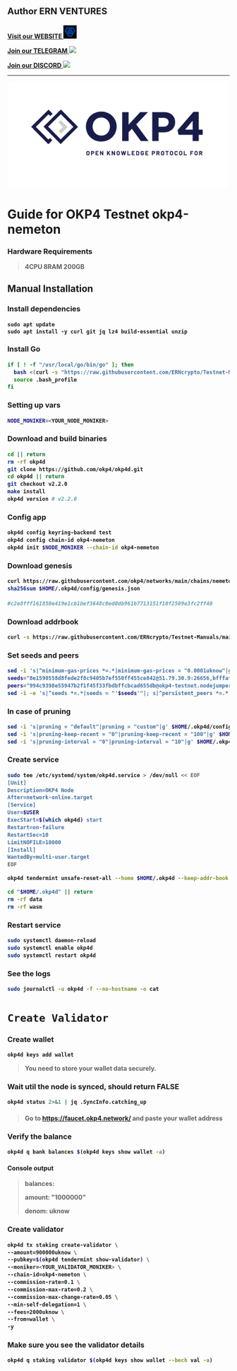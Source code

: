 ## <strong><p style="font-size:20px" align="left"> Author ERN VENTURES
<strong><p style="font-size:14px" align="left">
<a href="https://ernventures.com/" target="_blank">Visit our WEBSITE <img src="https://raw.githubusercontent.com/stasiaantonova/ERN/main/6.png" width="30"/></a></p></strong>
<strong><p style="font-size:14px" align="left">
<a href="https://t.me/ernventuresglobal" target="_blank">Join our TELEGRAM <img src="https://user-images.githubusercontent.com/50621007/183283867-56b4d69f-bc6e-4939-b00a-72aa019d1aea.png" width="20"/></a></p></strong>
<strong><p style="font-size:14px" align="left">
<a href="https://discord.gg/8htnaeTx" target="_blank">Join our DISCORD <img src="https://user-images.githubusercontent.com/50621007/176236430-53b0f4de-41ff-41f7-92a1-4233890a90c8.png" width="20"/></a></p></strong>
<hr>

<p align="center">
  <img src="https://raw.githubusercontent.com/stasiaantonova/ERN/main/img/OKP4-1.png">
</p>

# **Guide for OKP4 Testnet okp4-nemeton**

### Hardware Requirements
>4CPU 8RAM 200GB</p>

## **Manual Installation**
### **Install dependencies**
```
sudo apt update
sudo apt install -y curl git jq lz4 build-essential unzip
 ```
### **Install Go**
```sh
if [ ! -f "/usr/local/go/bin/go" ]; then
  bash <(curl -s "https://raw.githubusercontent.com/ERNcrypto/Testnet-Manuals/main/OKP4/go_install.sh")
  source .bash_profile
fi
```
### **Setting up vars**
 ```sh
NODE_MONIKER=<YOUR_NODE_MONIKER>
  ```
### **Download and build binaries**
```sh
cd || return
rm -rf okp4d
git clone https://github.com/okp4/okp4d.git
cd okp4d || return
git checkout v2.2.0
make install
okp4d version # v2.2.0
```
### **Config app**
```sh
okp4d config keyring-backend test
okp4d config chain-id okp4-nemeton
okp4d init $NODE_MONIKER --chain-id okp4-nemeton
```
### **Download genesis**
```sh
curl https://raw.githubusercontent.com/okp4/networks/main/chains/nemeton/genesis.json > $HOME/.okp4d/config/genesis.json
sha256sum $HOME/.okp4d/config/genesis.json 

#c2e8fff161850e419e1cb1bef3648c0ed0db961b7713151f10f2509e3fc2ff40
```
### **Download addrbook** 
```sh
curl -s https://raw.githubusercontent.com/ERNcrypto/Testnet-Manuals/main/OKP4/addrbook.json > $HOME/.okp4d/config/addrbook.json
```
### **Set seeds and peers**
 ```sh
 sed -i 's|^minimum-gas-prices *=.*|minimum-gas-prices = "0.0001uknow"|g' $HOME/.okp4d/config/app.toml
seeds="8e1590558d8fede2f8c9405b7ef550ff455ce842@51.79.30.9:26656,bfffaf3b2c38292bd0aa2a3efe59f210f49b5793@51.91.208.71:26656,106c6974096ca8224f20a85396155979dbd2fb09@198.244.141.176:26656,a7f1dcf7441761b0e0e1f8c6fdc79d3904c22c01@38.242.150.63:36656"
peers="994c9398e55947b2f1f45f33fbdbffcbcad655db@okp4-testnet.nodejumper.io:29656"
sed -i -e 's|^seeds *=.*|seeds = "'$seeds'"|; s|^persistent_peers *=.*|persistent_peers = "'$peers'"|' $HOME/.okp4d/config/config.toml
```
### **In case of pruning**
```sh
sed -i 's|pruning = "default"|pruning = "custom"|g' $HOME/.okp4d/config/app.toml
sed -i 's|pruning-keep-recent = "0"|pruning-keep-recent = "100"|g' $HOME/.okp4d/config/app.toml
sed -i 's|pruning-interval = "0"|pruning-interval = "10"|g' $HOME/.okp4d/config/app.toml
```
### **Create service**
 ```sh
sudo tee /etc/systemd/system/okp4d.service > /dev/null << EOF
[Unit]
Description=OKP4 Node
After=network-online.target
[Service]
User=$USER
ExecStart=$(which okp4d) start
Restart=on-failure
RestartSec=10
LimitNOFILE=10000
[Install]
WantedBy=multi-user.target
EOF
```
```sh
okp4d tendermint unsafe-reset-all --home $HOME/.okp4d --keep-addr-book
```
```sh
cd "$HOME/.okp4d" || return
rm -rf data
rm -rf wasm
```
### **Restart service**
```sh
sudo systemctl daemon-reload
sudo systemctl enable okp4d
sudo systemctl restart okp4d
```
### **See the logs**
 ```sh
sudo journalctl -u okp4d -f --no-hostname -o cat
```

# `Create Validator`

### **Create wallet**
```sh
okp4d keys add wallet
```
>You need to store your wallet data securely.
### **Wait util the node is synced, should return FALSE**
```sh
okp4d status 2>&1 | jq .SyncInfo.catching_up
```
>#### **Go to https://faucet.okp4.network/ and paste your wallet address**
### **Verify the balance**
```sh
okp4d q bank balances $(okp4d keys show wallet -a)
```
#### Console output
> balances: </p>
> amount: "1000000"</p>
> denom: uknow
### **Create validator**
```sh
okp4d tx staking create-validator \
--amount=900000uknow \
--pubkey=$(okp4d tendermint show-validator) \
--moniker=<YOUR_VALIDATOR_MONIKER> \
--chain-id=okp4-nemeton \
--commission-rate=0.1 \
--commission-max-rate=0.2 \
--commission-max-change-rate=0.05 \
--min-self-delegation=1 \
--fees=2000uknow \
--from=wallet \
-y
```
### **Make sure you see the validator details**
```sh
okp4d q staking validator $(okp4d keys show wallet --bech val -a)
```
